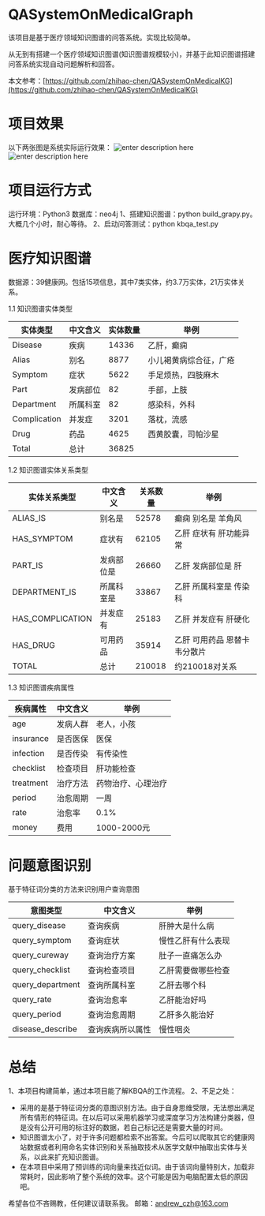 # QASystemOnMedicalGraph
该项目是基于医疗领域知识图谱的问答系统。实现比较简单。

从无到有搭建一个医疗领域知识图谱(知识图谱规模较小)，并基于此知识图谱搭建问答系统实现自动问题解析和回答。

本文参考：[https://github.com/zhihao-chen/QASystemOnMedicalKG](https://github.com/zhihao-chen/QASystemOnMedicalKG)

# 项目效果 #
以下两张图是系统实际运行效果：
![enter description here](./images/效果图1.png)
![enter description here](./images/效果图2.png)

# 项目运行方式
运行环境：Python3
数据库：neo4j
1、搭建知识图谱：python build_grapy.py。大概几个小时，耐心等待。
2、启动问答测试：python kbqa_test.py

# 医疗知识图谱
数据源：39健康网。包括15项信息，其中7类实体，约3.7万实体，21万实体关系。

1.1 知识图谱实体类型

| 实体类型     | 中文含义 | 实体数量 | 举例                   |
| ------------ | -------- | -------- | ---------------------- |
| Disease      | 疾病     | 14336    | 乙肝，癫痫             |
| Alias        | 别名     | 8877     | 小儿褐黄病综合征，广疮 |
| Symptom      | 症状     | 5622     | 手足烦热，四肢麻木     |
| Part         | 发病部位 | 82       | 手部，上肢             |
| Department   | 所属科室 | 82       | 感染科，外科           |
| Complication | 并发症   | 3201     | 落枕，流感             |
| Drug         | 药品     | 4625     | 西黄胶囊，司帕沙星     |
| Total        | 总计     | 36825    |                        |

1.2 知识图谱实体关系类型

| 实体关系类型     | 中文含义   | 关系数量 | 举例                         |
| ---------------- | ---------- | -------- | ---------------------------- |
| ALIAS_IS         | 别名是     | 52578    | 癫痫 别名是 羊角风           |
| HAS_SYMPTOM      | 症状有     | 62105    | 乙肝 症状有 肝功能异常       |
| PART_IS          | 发病部位是 | 26660    | 乙肝 发病部位是 肝           |
| DEPARTMENT_IS    | 所属科室是 | 33867    | 乙肝 所属科室是 传染科       |
| HAS_COMPLICATION | 并发症有   | 25183    | 乙肝 并发症有 肝硬化         |
| HAS_DRUG         | 可用药品   | 35914    | 乙肝 可用药品 恩替卡韦分散片 |
| TOTAL            | 总计       | 210018   |  约210018对关系                            |

1.3 知识图谱疾病属性

| 疾病属性  | 中文含义 | 举例               |
| --------- | -------- | ------------------ |
| age       | 发病人群 | 老人，小孩         |
| insurance | 是否医保 | 医保               |
| infection | 是否传染 | 有传染性           |
| checklist | 检查项目 | 肝功能检查         |
| treatment | 治疗方法 | 药物治疗、心理治疗 |
| period    | 治愈周期 | 一周               |
| rate      | 治愈率   | 0.1%               |
| money     | 费用     | 1000-2000元        |

# 问题意图识别
基于特征词分类的方法来识别用户查询意图

| 意图类型         | 中文含义         | 举例               |
| ---------------- | ---------------- | ------------------ |
| query_disease    | 查询疾病         | 肝肿大是什么病     |
| query_symptom    | 查询症状         | 慢性乙肝有什么表现 |
| query_cureway    | 查询治疗方案     | 肚子一直痛怎么办   |
| query_checklist  | 查询检查项目     | 乙肝需要做哪些检查 |
| query_department | 查询所属科室     | 乙肝去哪个科       |
| query_rate       | 查询治愈率       | 乙肝能治好吗       |
| query_period     | 查询治愈周期     | 乙肝多久能治好     |
| disease_describe | 查询疾病所以属性 | 慢性咽炎           |

# 总结
1、本项目构建简单，通过本项目能了解KBQA的工作流程。
2、不足之处：

 - 采用的是基于特征词分类的意图识别方法。由于自身思维受限，无法想出满足所有情形的特征词。在以后可以采用机器学习或深度学习方法构建分类器，但是没有公开可用的标注好的数据，若自己标记还是需要大量的时间。
 - 知识图谱太小了，对于许多问题都检索不出答案。今后可以爬取其它的健康网站数据或者利用命名实体识别和关系抽取技术从医学文献中抽取出实体与关系，以此来扩充知识图谱。
 - 在本项目中采用了预训练的词向量来找近似词。由于该词向量特别大，加载非常耗时，因此影响了整个系统的效率。这个可能是因为电脑配置太低的原因吧。
 
希望各位不吝赐教，任何建议请联系我。
邮箱：andrew_czh@163.com